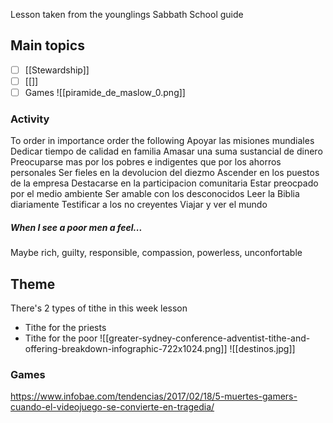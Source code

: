 Lesson taken from the younglings Sabbath School guide
## Main topics
- [ ] [[Stewardship]]
- [ ] [[]]
- [ ] Games
![[piramide_de_maslow_0.png]]
### Activity
To order in importance order the following 
Apoyar las misiones mundiales
Dedicar tiempo de calidad en familia
Amasar una suma sustancial de dinero
Preocuparse mas por los pobres e indigentes que por los ahorros personales
Ser fieles en la devolucion del diezmo
Ascender en los puestos de la empresa
Destacarse en la participacion comunitaria
Estar preocpado por el medio ambiente
Ser amable con los desconocidos
Leer la Biblia diariamente
Testificar a los no creyentes
Viajar y ver el mundo

##### When I see a poor men a feel...
Maybe rich, guilty, responsible, compassion, powerless, unconfortable

## Theme
There's 2 types of tithe in this week lesson
 - Tithe for the priests
 - Tithe for the poor
![[greater-sydney-conference-adventist-tithe-and-offering-breakdown-infographic-722x1024.png]]
![[destinos.jpg]]
### Games

https://www.infobae.com/tendencias/2017/02/18/5-muertes-gamers-cuando-el-videojuego-se-convierte-en-tragedia/